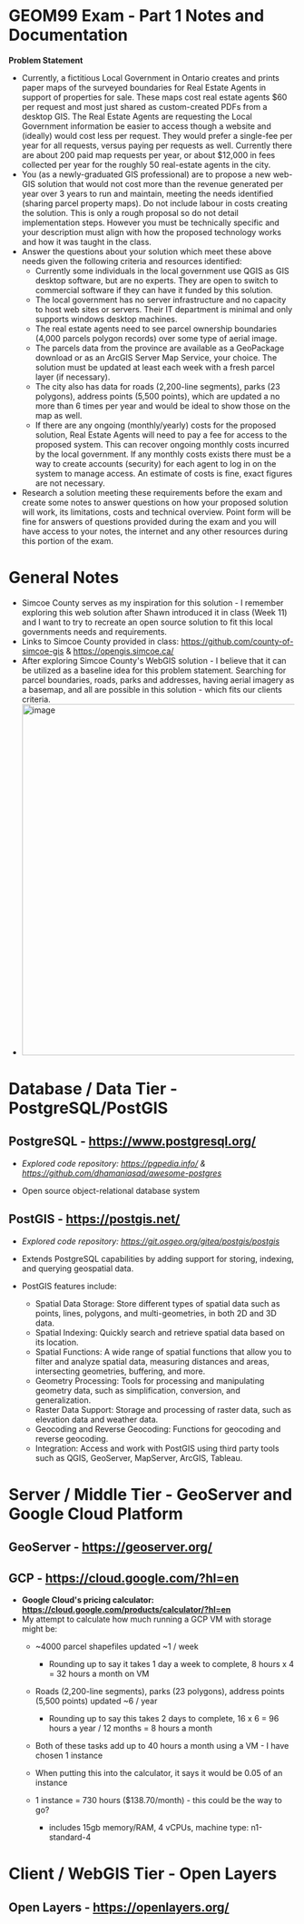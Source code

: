 # GEOM99 Exam - Part 1 Notes and Documentation

**Problem Statement**
* Currently, a fictitious Local Government in Ontario creates and prints paper maps of the surveyed boundaries for Real Estate Agents in support of properties for sale. These maps cost real estate agents $60 per request and most just shared as custom-created PDFs from a desktop GIS. The Real Estate Agents are requesting the Local Government information be easier to access though a website and (ideally) would cost less per request. They would prefer a single-fee per year for all requests, versus paying per requests as well. Currently there are about 200 paid map requests per year, or about $12,000 in fees collected per year for the roughly 50 real-estate agents in the city. 
* You (as a newly-graduated GIS professional) are to propose a new web-GIS solution that would not cost more than the revenue generated per year over 3 years to run and maintain, meeting the needs identified (sharing parcel property maps).  Do not include labour in costs creating the solution. This is only a rough proposal so do not detail implementation steps. However you must be technically specific and your description must align with how the proposed technology works and how it was taught in the class. 
* Answer the questions about your solution which meet these above needs given the following criteria and resources identified:
  * Currently some individuals in the local government use QGIS as GIS desktop software, but are no experts. They are open to switch to commercial software if they can have it funded by this solution.
  * The local government has no server infrastructure and no capacity to host web sites or servers. Their IT department is minimal and only supports windows desktop machines.
  * The real estate agents need to see parcel ownership boundaries (4,000 parcels polygon records) over some type of aerial image. 
  * The parcels data from the province are available as a GeoPackage download or as an ArcGIS Server Map Service, your choice. The solution must be updated at least each week with a fresh parcel layer (if necessary). 
  * The city also has data for roads (2,200-line segments), parks (23 polygons), address points (5,500 points), which are updated a no more than 6 times per year and would be ideal to show those on the map as well.
  * If there are any ongoing (monthly/yearly) costs for the proposed solution, Real Estate Agents will need to pay a fee for access to the proposed system. This can recover ongoing monthly costs incurred by the local government. If any monthly costs exists there must be a way to create accounts (security) for each agent to log in on the system to manage access. An estimate of costs is fine, exact figures are not necessary. 
* Research a solution meeting these requirements before the exam and create some notes to answer questions on how your proposed solution will work, its limitations, costs and technical overview. Point form will be fine for answers of questions provided during the exam and you will have access to your notes, the internet and any other resources during this portion of the exam.

# General Notes
* Simcoe County serves as my inspiration for this solution - I remember exploring this web solution after Shawn introduced it in class (Week 11) and I want to try to recreate an open source solution to fit this local governments needs and requirements.
 * Links to Simcoe County provided in class: https://github.com/county-of-simcoe-gis & https://opengis.simcoe.ca/
* After exploring Simcoe County's WebGIS solution - I believe that it can be utilized as a baseline idea for this problem statement. Searching for parcel boundaries, roads, parks and addresses, having aerial imagery as a basemap, and all are possible in this solution - which fits our clients criteria. 
* <img width="619" alt="image" src="https://github.com/aherstek/geom99exam/assets/146446987/a7644c17-1c15-4b6f-8ffd-146614202c43">

# Database / Data Tier - **PostgreSQL/PostGIS**

## PostgreSQL - https://www.postgresql.org/

* _Explored code repository: https://pgpedia.info/ & https://github.com/dhamaniasad/awesome-postgres_

* Open source object-relational database system

## PostGIS - https://postgis.net/

* _Explored code repository: https://git.osgeo.org/gitea/postgis/postgis_

* Extends PostgreSQL capabilities by adding support for storing, indexing, and querying geospatial data.
* PostGIS features include:
  * Spatial Data Storage: Store different types of spatial data such as points, lines, polygons, and multi-geometries, in both 2D and 3D data.
  * Spatial Indexing: Quickly search and retrieve spatial data based on its location.
  * Spatial Functions: A wide range of spatial functions that allow you to filter and analyze spatial data, measuring distances and areas, intersecting geometries, buffering, and more.
  * Geometry Processing: Tools for processing and manipulating geometry data, such as simplification, conversion, and generalization.
  * Raster Data Support: Storage and processing of raster data, such as elevation data and weather data.
  * Geocoding and Reverse Geocoding: Functions for geocoding and reverse geocoding.
  * Integration: Access and work with PostGIS using third party tools such as QGIS, GeoServer, MapServer, ArcGIS, Tableau.

# Server / Middle Tier - **GeoServer and Google Cloud Platform**

## GeoServer - https://geoserver.org/

## GCP - https://cloud.google.com/?hl=en

* **Google Cloud's pricing calculator: https://cloud.google.com/products/calculator/?hl=en**
* My attempt to calculate how much running a GCP VM with storage might be:
  * ~4000 parcel shapefiles updated ~1 / week
    * Rounding up to say it takes 1 day a week to complete, 8 hours x 4 = 32 hours a month on VM
  * Roads (2,200-line segments), parks (23 polygons), address points (5,500 points) updated ~6 / year
    * Rounding up to say this takes 2 days to complete, 16 x 6 = 96 hours a year / 12 months = 8 hours a month
  
  * Both of these tasks add up to 40 hours a month using a VM - I have chosen 1 instance
  * When putting this into the calculator, it says it would be 0.05 of an instance
  * 1 instance = 730 hours ($138.70/month) - this could be the way to go?
     * includes 15gb memory/RAM, 4 vCPUs, machine type: n1-standard-4



# Client / WebGIS Tier - **Open Layers**

## Open Layers - https://openlayers.org/
